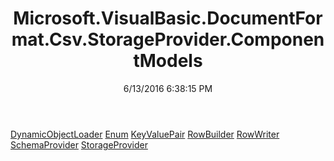 ﻿---
title: Microsoft.VisualBasic.DocumentFormat.Csv.StorageProvider.ComponentModels
date: 6/13/2016 6:38:15 PM
---

[DynamicObjectLoader](T-Microsoft.VisualBasic.DocumentFormat.Csv.StorageProvider.ComponentModels.DynamicObjectLoader.html)
[Enum](T-Microsoft.VisualBasic.DocumentFormat.Csv.StorageProvider.ComponentModels.Enum.html)
[KeyValuePair](T-Microsoft.VisualBasic.DocumentFormat.Csv.StorageProvider.ComponentModels.KeyValuePair.html)
[RowBuilder](T-Microsoft.VisualBasic.DocumentFormat.Csv.StorageProvider.ComponentModels.RowBuilder.html)
[RowWriter](T-Microsoft.VisualBasic.DocumentFormat.Csv.StorageProvider.ComponentModels.RowWriter.html)
[SchemaProvider](T-Microsoft.VisualBasic.DocumentFormat.Csv.StorageProvider.ComponentModels.SchemaProvider.html)
[StorageProvider](T-Microsoft.VisualBasic.DocumentFormat.Csv.StorageProvider.ComponentModels.StorageProvider.html)
